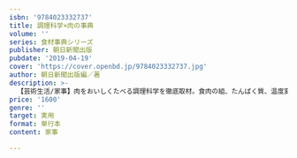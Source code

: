 ```yaml
---
isbn: '9784023332737'
title: 調理科学×肉の事典
volume: ''
series: 食材事典シリーズ
publisher: 朝日新聞出版
pubdate: '2019-04-19'
cover: 'https://cover.openbd.jp/9784023332737.jpg'
author: 朝日新聞出版編／著
description: >-
  【芸術生活/家事】肉をおいしくたべる調理科学を徹底取材。食肉の組、たんぱく質、温度変化などビジュアルでわかりやすく解説し、さらに肉マニアによる極上肉料理のレシピを牛肉、豚、鶏など種類別に紹介。巻末には肉の事典を掲載し、肉に関するすべてが一冊でわかる大事典。
price: '1600'
genre: ''
target: 実用
format: 単行本
content: 家事

---
```

